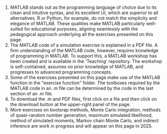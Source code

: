 1. MATLAB stands out as the programming language of choice due to its clean and intuitive syntax, and its excellent UI, which are superior to all alternatives. R or Python, for example, do not match the simplicity and elegance of MATLAB. These qualities make MATLAB particularly well-suited for educational purposes, aligning seamlessly with the pedagogical approach underlying all the exercises presented on this page.
2. The MATLAB code of a simulation exercise is explained in a PDF file. A firm understanding of the MATLAB code, however, requires knowledge of programming in MATLAB. To support this, a MATLAB workshop has been created and is available in the 'Teaching' repository. The workshop is self-contained, assumes no prior knowledge of MATLAB, and progresses to advanced programming concepts.
3. Some of the exercises presented on this page make use of the MATLAB function in the "exercise function" folder. The toolboxes required by the MATLAB code in an .m file can be determined by the code in the last section of an .m file.  
5. To download the .m and PDF files, first click on a file and then click on the download button at the upper-right panel of the page.
6. More exercises on bootsrap methods, Monte Carlo integration, methods of quasi-random number generation, maximum simulated likelihood, method of simulated moments, Markov chain Monte Carlo, and indirect inference are work in progress and will appear on this page in 2025.
